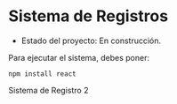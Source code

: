 <h1> Sistema de Registros</h1>

- Estado del proyecto: En construcción.

Para ejecutar el sistema, debes poner:

```npm install react```

Sistema de Registro 2
